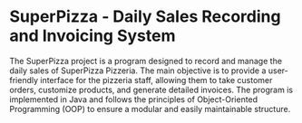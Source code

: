 # SuperPizza - Daily Sales Recording and Invoicing System
The SuperPizza project is a program designed to record and manage the daily sales of SuperPizza Pizzeria. The main objective is to provide a user-friendly interface for the pizzeria staff, allowing them to take customer orders, customize products, and generate detailed invoices. The program is implemented in Java and follows the principles of Object-Oriented Programming (OOP) to ensure a modular and easily maintainable structure.
